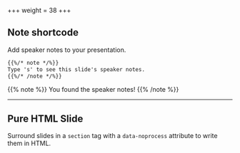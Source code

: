 +++
weight = 38
+++

## Note shortcode

Add speaker notes to your presentation.

```markdown
{{%/* note */%}}
Type 's' to see this slide's speaker notes.
{{%/* /note */%}}
```

{{% note %}}
You found the speaker notes!
{{% /note %}}

---

<section data-noprocess>
  <h2>Pure HTML Slide</h2>
  <p>Surround slides in a <code>section</code> tag with a <code>data-noprocess</code> attribute to write them in HTML.</p>
</section>
